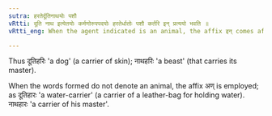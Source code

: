 ```yaml
---
sutra: हरतेर्दूतिनाथयोः पशौ
vRtti: दूति नाथ इत्येतयोः कर्मणोरुपपदयोः हरतेर्धातोः पशौ कर्तरि इन् प्रत्ययो भवति ॥
vRtti_eng: When the agent indicated is an animal, the affix इन् comes after the verb हृ \"to take\", the object in composition with it being the words दूति \"a leather-bag\" and नाथ \"a master\".

---
```

Thus दूतिहरिः 'a dog' (a carrier of skin); नाथहरिः 'a beast' (that carries its master).

When the words formed do not denote an animal, the affix अण् is employed; as दूतिहारः 'a water-carrier' (a carrier of a leather-bag for holding water). नाथहारः 'a carrier of his master'.